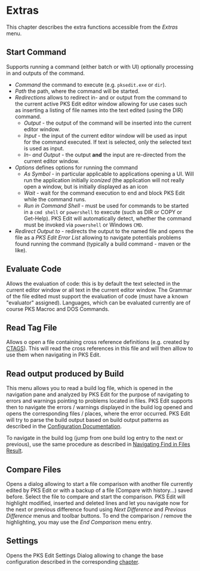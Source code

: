 # Extras
This chapter describes the extra functions accessible from the _Extras_ menu.

## Start Command
Supports running a command (either batch or with UI) optionally processing in and outputs of the command.

- _Command_ the command to execute (e.g. `pksedit.exe` or `dir`).
- _Path_ the path, where the command will be started.
- _Redirections_ allows to redirect in- and or output from the command to the current active PKS Edit editor window allowing for use cases such as
  inserting a listing of file names into the text edited (using the DIR) command.
  - _Output_ - the output of the command will be inserted into the current editor window.
  - _Input_ - the input of the current editor window will be used as input for the command executed. If text is selected, only the selected text is used as input.
  - _In- and Output_ - the output **and** the input are re-directed from the current editor window.
- _Options_ defines options for running the command
  - _As Symbol_ - in particular applicable to applications opening a UI. Will run the application initially *iconized* (the application will
	not really open a window, but is initially displayed as an icon
  - <a name="start-command-wait"></a>_Wait_ - wait for the command execution to end and block PKS Edit while the command runs.
  - <a name="start-command-run-in-shell"></a>_Run in Command Shell_ - must be used for commands to be started in a `cmd shell` or `powershell` to execute (such as DIR or COPY or Get-Help).
	PKS Edit will automatically detect, whether the command must be invoked via `powershell` or Windows `CMD`.
- <a name="start-command-output"></a>_Redirect Output to_ - redirects the output to the named file and opens the file as a
  _PKS Edit Error List_ allowing to navigate potentials problems found running the command (typically a build command - maven or the like).

## Evaluate Code
Allows the evaluation of code: this is by default the text selected in the current editor window or all text in the current editor window. 
The Grammar of the file edited must support the evaluation of code (must have a known "evaluator" assigned). Languages, which can be evaluated
currently are of course PKS Macroc and DOS Commands.

## Read Tag File
Allows o open a file containing cross reference definitions (e.g. created by [CTAGS](https://docs.ctags.io/en/latest/index.html)). This
will read the cross references in this file and will then alllow to use them when navigating in PKS Edit.

## Read output produced by Build
This menu allows you to read a build log file, which is opened in the navigation pane and analyzed by PKS Edit for the purpose of navigating
to errors and warnings pointing to problems located in files. PKS Edit supports then to navigate the errors / warnings displayed in
the build log opened and opens the corresponding files / places, where the error occurred. PKS Edit will try to parse the build output
based on build output patterns as described in the [Configuration Documentation](configuration.md#configuring-build-log-parsing).

To navigate in the build log (jump from one build log entry to the next or previous), use the same procedure
as described in [Navigating Find in Files Result](fin_replace.md#navigating-the-find-in-files-result-list).

## Compare Files
Opens a dialog allowing to start a file comparison with another file currently edited by PKS Edit
or with a backup of a file (Compare with history...) saved before. Select the file to compare and start 
the comparison. PKS Edit will highlight modified, inserted and deleted lines and let you navigate now
for the next or previous difference found using _Next Difference_ and _Previous Difference_ menus and toolbar
buttons. To end the comparison / remove the highlighting, you may use the _End Comparison_ menu entry.

## Settings
Opens the PKS Edit Settings Dialog allowing to change the base configuration described in the corresponding 
[chapter](configuration.md).





